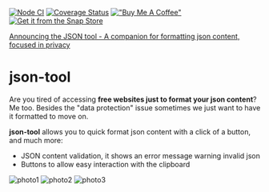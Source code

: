 [![Node CI](https://github.com/marabesi/json-tool/actions/workflows/ci.yml/badge.svg)](https://github.com/marabesi/json-tool/actions/workflows/delivery.yml) [![Coverage Status](https://coveralls.io/repos/github/marabesi/json-tool/badge.svg?branch=)](https://coveralls.io/github/marabesi/json-tool?branch=) [!["Buy Me A Coffee"](https://www.buymeacoffee.com/assets/img/custom_images/orange_img.png)](https://www.buymeacoffee.com/marabesi) [![Get it from the Snap Store](https://snapcraft.io/static/images/badges/en/snap-store-black.svg)](https://snapcraft.io/json-tool)

[Announcing the JSON tool - A companion for formatting json content, focused in privacy](https://marabesi.com/web/productivity/utilities/2021/10/24/json-tool-a-companion-for-formatting-json-strings.html)

# json-tool

Are you tired of accessing **free websites just to format your json content**? Me too. Besides the "data protection" issue sometimes we just want to have it formatted to move on.

**json-tool** allows you to quick format json content with a click of a button, and much more:

- JSON content validation, it shows an error message warning invalid json
- Buttons to allow easy interaction with the clipboard

![photo1](https://user-images.githubusercontent.com/2129872/139720232-3600e790-9038-4448-a300-aab48c2a6aca.png)
![photo2](https://user-images.githubusercontent.com/2129872/139720367-056f83ed-2940-4039-a88c-ff12b3a3dd5c.png)
![photo3](https://user-images.githubusercontent.com/2129872/139720380-2d39e105-9f29-4c49-82a9-dee76b1c2e30.png)

